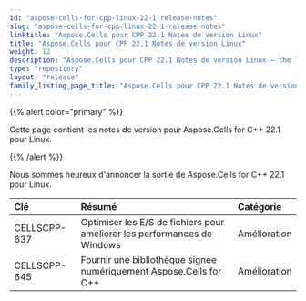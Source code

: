 ```yaml
---
id: "aspose-cells-for-cpp-linux-22-1-release-notes"
slug: "aspose-cells-for-cpp-linux-22-1-release-notes"
linktitle: "Aspose.Cells pour CPP 22.1 Notes de version Linux"
title: "Aspose.Cells pour CPP 22.1 Notes de version Linux"
weight: 12
description: "Aspose.Cells pour CPP 22.1 Notes de version Linux – the latest updates and fixes."
type: "repository"
layout: "release"
family_listing_page_title: "Aspose.Cells pour CPP 22.1 Notes de version Linux"
---
```

{{% alert color="primary" %}}

Cette page contient les notes de version pour Aspose.Cells for C++ 22.1 pour Linux.

{{% /alert %}}

Nous sommes heureux d'annoncer la sortie de Aspose.Cells for C++ 22.1 pour Linux.

|**Clé**|**Résumé**|**Catégorie**|
|:- |:- |:- |
|CELLSCPP-637| Optimiser les E/S de fichiers pour améliorer les performances de Windows|Amélioration|
|CELLSCPP-645| Fournir une bibliothèque signée numériquement Aspose.Cells for C++|Amélioration|
